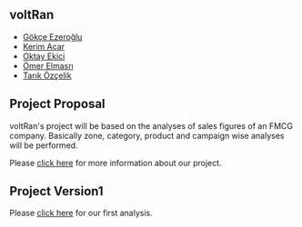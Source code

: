 
## voltRan

* [Gökçe Ezeroğlu](https://mef-bda503.github.io/pj18-gokceezeroglu/)
* [Kerim Acar](https://mef-bda503.github.io/pj18-mkerimacar/)
* [Oktay Ekici](https://mef-bda503.github.io/pj18-oktayekici/)
* [Ömer Elmasrı](https://mef-bda503.github.io/pj18-elmasriomer/)
* [Tarık Özçelik](https://mef-bda503.github.io/pj18-TarikOzcelik81/)

## Project Proposal
voltRan's project will be based on the analyses of sales figures of an FMCG company. Basically zone, category, product and campaign wise analyses will be performed.

Please [click here](https://mef-bda503.github.io/gpj18-voltran/voltran.html) for more information about our project.

## Project Version1
Please [click here](https://mef-bda503.github.io/gpj18-voltran/VoltRan_group_project.html) for our first analysis. 

